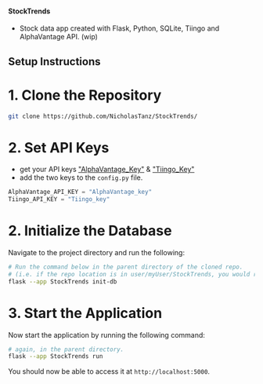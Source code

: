 #### StockTrends
* Stock data app created with Flask, Python, SQLite, Tiingo and AlphaVantage API. (wip)

## Setup Instructions

# 1. Clone the Repository

```bash
git clone https://github.com/NicholasTanz/StockTrends/
```

# 2. Set API Keys
- get your API keys ["AlphaVantage_Key"](https://www.alphavantage.co/) & ["Tiingo_Key"](https://www.tiingo.com/kb/article/where-to-find-your-tiingo-api-token/)
- add the two keys to the `config.py` file. 
```python
AlphaVantage_API_KEY = "AlphaVantage_key"
Tiingo_API_KEY = "Tiingo_key"
```

# 2. Initialize the Database

Navigate to the project directory and run the following:

```bash
# Run the command below in the parent directory of the cloned repo.
# (i.e. if the repo location is in user/myUser/StockTrends, you would run this command in user/myUser). 
flask --app StockTrends init-db
```

# 3. Start the Application

Now start the application by running the following command:

```bash
# again, in the parent directory. 
flask --app StockTrends run
```

You should now be able to access it at `http://localhost:5000`.
